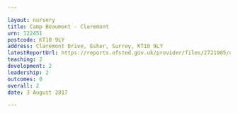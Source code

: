```yaml
---

layout: nursery
title: Camp Beaumont - Claremont
urn: 122451
postcode: KT10 9LY
address: Claremont Drive, Esher, Surrey, KT10 9LY
latestReportUrl: https://reports.ofsted.gov.uk/provider/files/2721985/urn/122451.pdf
teaching: 2
development: 2
leadership: 2
outcomes: 0
overall: 2
date: 3 August 2017

---
```

